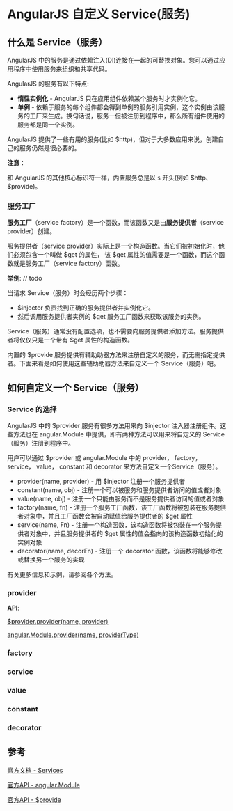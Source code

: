 # AngularJS 自定义 Service(服务)

## 什么是 Service（服务）

AngularJS 中的服务是通过依赖注入(DI)连接在一起的可替换对象。您可以通过应用程序中使用服务来组织和共享代码。

AngularJS 的服务有以下特点:

* **惰性实例化** - AngularJS 只在应用组件依赖某个服务时才实例化它。
* **单例** - 依赖于服务的每个组件都会得到单例的服务引用实例，这个实例由该服务的工厂来生成。换句话说，服务一但被注册到程序中，那么所有组件使用的服务都是同一个实例。

AngularJS 提供了一些有用的服务(比如 $http)，但对于大多数应用来说，创建自己的服务仍然是很必要的。

**注意**：

和 AngularJS 的其他核心标识符一样，内置服务总是以 `$` 开头(例如 \$http、\$provide)。

### 服务工厂

**服务工厂**（service factory）是一个函数，而该函数又是由**服务提供者**（service provider）创建。

服务提供者（service provider）实际上是一个构造函数。当它们被初始化时，他们必须包含一个叫做 $get 的属性，
该 $get 属性的值需要是一个函数，而这个函数就是服务工厂（service factory）函数。

**举例**:
// todo


当请求 Service（服务）时会经历两个步骤：

* \$injector 负责找到正确的服务提供者并实例化它。
* 然后调用服务提供者实例的 $get 服务工厂函数来获取该服务的实例。

Service（服务）通常没有配置选项，也不需要向服务提供者添加方法。服务提供者将仅仅只是一个带有 $get 属性的构造函数。

内置的 $provide 服务提供有辅助助器方法来注册自定义的服务，而无需指定提供者。下面来看是如何使用这些辅助助器方法来自定义一个 Service（服务）吧。

## 如何自定义一个 Service（服务）

### Service 的选择

AngularJS 中的 $provider 服务有很多方法用来向 $injector 注入器注册组件。这些方法也在 angular.Module 中提供，即有两种方法可以用来将自定义的 Service（服务）注册到程序中。

用户可以通过 $provider 或 angular.Module 中的 provider， factory， service， value， constant 和 decorator 来方法自定义一个Service（服务）。

* provider(name, provider) - 用 $injector 注册一个服务提供者
* constant(name, obj) - 注册一个可以被服务和服务提供者访问的值或者对象
* value(name, obj) - 注册一个只能由服务而不是服务提供者访问的值或者对象
* factory(name, fn) - 注册一个服务工厂函数，该工厂函数将被包装在服务提供者对象中，并且工厂函数会被自动赋值给服务提供者的 $get 属性
* service(name, Fn) - 注册一个构造函数，该构造函数将被包装在一个服务提供者对象中，并且服务提供者的 $get 属性的值会指向的该构造函数初始化的实例对象
* decorator(name, decorFn) - 注册一个 decorator 函数，该函数将能够修改或替换另一个服务的实现

有关更多信息和示例，请参阅各个方法。

### provider

**API**:

[\$provider.provider(name, provider)](https://docs.angularjs.org/api/auto/service/$provide#provider)

[angular.Module.provider(name, providerType)](https://docs.angularjs.org/api/ng/type/angular.Module#provider)


### factory

### service

### value

### constant

### decorator


## 参考

[官方文档 - Services](https://docs.angularjs.org/guide/services)

[官方API - angular.Module](https://docs.angularjs.org/api/ng/type/angular.Module#angular.Module-methods)

[官方API - \$provide](https://docs.angularjs.org/api/auto/service/$provide)